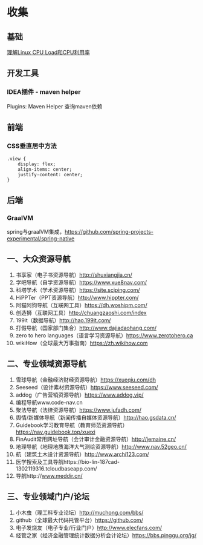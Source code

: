 # 收集
## 基础
[理解Linux CPU Load和CPU利用率](https://www.cnblogs.com/zhongguiyao/p/13951234.html)

## 开发工具
### IDEA插件 - maven helper
Plugins: Maven Helper 查询maven依赖
## 前端
### CSS垂直居中方法
```
.view {
    display: flex;
    align-items: center;
    justify-content: center;
}
```

## 后端
### GraalVM
spring与graalVM集成，https://github.com/spring-projects-experimental/spring-native

## 一、大众资源导航
1. 书享家（电子书资源导航）http://shuxiangjia.cn/
2. 学吧导航（自学资源导航）https://www.xue8nav.com/
3. 科塔学术（学术资源导航）https://site.sciping.com/
4. HiPPTer（PPT资源导航）http://www.hippter.com/
5. 阿猫阿狗导航（互联网工具）https://dh.woshipm.com/
6. 创造狮（互联网工具）http://chuangzaoshi.com/index
7. 199it（数据导航）http://hao.199it.com/
8. 打假导航（国家部门集合）http://www.dajiadaohang.com/
9. zero to hero languages（语言学习资源导航）https://www.zerotohero.ca
10. wikiHow（全球最大万事指南）https://zh.wikihow.com

## 二、专业领域资源导航
1. 雪球导航（金融经济财经资源导航）https://xueqiu.com/dh
2. Seeseed（设计素材资源导航）https://www.seeseed.com/
3. addog（广告营销资源导航）https://www.addog.vip/
4. 编程导航www.code-nav.cn
5. 聚法导航（法律资源导航）https://www.jufadh.com/
6. 舆情/新媒体导航（新闻传播自媒体资源导航）http://hao.gsdata.cn/
7. Guidebook学习教育导航（教育师范资源导航）https://nav.guidebook.top/xuexi
8. FinAudit常用网址导航（会计审计金融资源导航）http://jemaine.cn/
9. 地理导航（地理地质海洋大气测绘资源导航）http://www.nav.52geo.cn/
10. 航（建筑土木设计资源导航）http://www.archi123.com/
11. 医学搜索及工具导航https://bio-lin-187cad-1302119316.tcloudbaseapp.com/
12. 导航http://www.meddir.cn/

## 三、专业领域门户/论坛
1. 小木虫（理工科专业论坛）http://muchong.com/bbs/
2. github（全球最大代码托管平台）https://github.com/
3. 电子发烧友（电子专业/行业门户）http://www.elecfans.com/
4. 经管之家（经济金融管理统计数据分析会计论坛）https://bbs.pinggu.org/jg/
